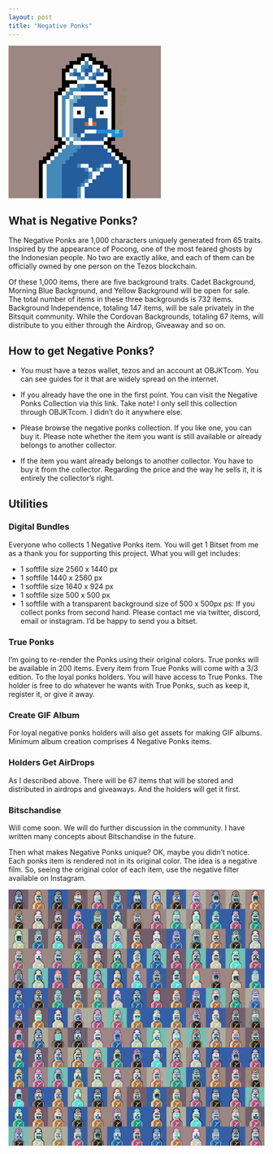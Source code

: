 ```yaml
---
layout: post
title: "Negative Ponks"
---
```


<img src="./assets/images/Negative_Ponks_GIF_500px.gif" alt="Negative Ponks" style="width:300px;height:300px;"/>

<h2>What is Negative Ponks?</h2>

The Negative Ponks are 1,000 characters uniquely generated from 65 traits. Inspired by the appearance of Pocong, one of the most feared ghosts by the Indonesian people. No two are exactly alike, and each of them can be officially owned by one person on the Tezos blockchain.

Of these 1,000 items, there are five background traits. Cadet Background, Morning Blue Background, and Yellow Background will be open for sale. The total number of items in these three backgrounds is 732 items. Background Independence, totaling 147 items, will be sale privately in the Bitsquit community. While the Cordovan Backgrounds, totaling 67 items, will distribute to you either through the Airdrop, Giveaway and so on.

<h2>How to get Negative Ponks?</h2>

- You must have a tezos wallet, tezos and an account at OBJKTcom. You can see guides for it that are widely spread on the internet.

- If you already have the one in the first point. You can visit the Negative Ponks Collection via this link. Take note! I only sell this collection through OBJKTcom. I didn’t do it anywhere else.

- Please browse the negative ponks collection. If you like one, you can buy it. Please note whether the item you want is still available or already belongs to another collector. 

- If the item you want already belongs to another collector. You have to buy it from the collector. Regarding the price and the way he sells it, it is entirely the collector’s right.

<h2>Utilities</h2>

<h3>Digital Bundles</h3>

Everyone who collects 1 Negative Ponks item. You will get 1 Bitset from me as a thank you for supporting this project. What you will get includes:
- 1 softfile size 2560 x 1440 px
- 1 softfile 1440 x 2560 px
- 1 softfile size 1640 x 924 px
- 1 softfile size 500 x 500 px
- 1 softfile with a transparent background size of 500 x 500px
ps: If you collect ponks from second hand. Please contact me via twitter, discord, email or instagram. I’d be happy to send you a bitset.

<h3>True Ponks</h3>

I’m going to re-render the Ponks using their original colors. True ponks will be available in 200 items. Every item from True Ponks will come with a 3/3 edition. To the loyal ponks holders. You will have access to True Ponks. The holder is free to do whatever he wants with True Ponks, such as keep it, register it, or give it away.

<h3>Create GIF Album</h3>

For loyal negative ponks holders will also get assets for making GIF albums. Minimum album creation comprises 4 Negative Ponks items.

<h3>Holders Get AirDrops</h3>

As I described above. There will be 67 items that will be stored and distributed in airdrops and giveaways. And the holders will get it first.

<h3>Bitschandise</h3>

Will come soon. We will do further discussion in the community. I have written many concepts about Bitschandise in the future.

Then what makes Negative Ponks unique? OK, maybe you didn’t notice. Each ponks item is rendered not in its original color. The idea is a negative film. So, seeing the original color of each item, use the negative filter available on Instagram.

<img src="./assets/images/negative_ponks_preview.png" alt="preview of Negative Ponks" max-width="100%" height="auto"/>

